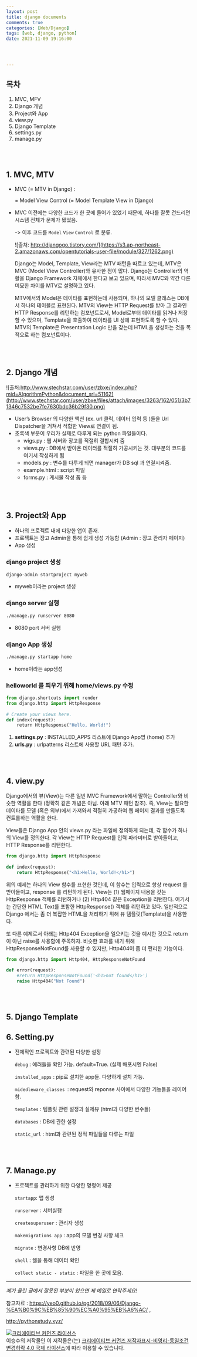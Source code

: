 ```yaml
---
layout: post
title: django documents
comments: true
categories: [Web/Django]
tags: [web, django, python]
date: 2021-11-09 19:16:00




---
```


## 목차

1. MVC, MFV
2. Django 개념
3. Project와 App
4. view.py
5. Django Template
6. settings.py
7. manage.py

<br/>

<br/>

## 1. MVC, MTV

- MVC (= MTV in Django) :

  = Model View Control (= Model Template View in Django)

- MVC 이전에는 다양한 코드가 한 곳에 들어가 있었기 때문에, 하나를 잘못 건드리면 시스템 전체가 문제가 됐었음.

  -> 이후 코드를 `Model` `View` `Control` 로 분류.

  ![출처: http://djangogo.tistory.com/](https://s3.ap-northeast-2.amazonaws.com/opentutorials-user-file/module/327/1262.png)

  Django는 Model, Template, View라는 MTV 패턴을 따르고 있는데, MTV은 MVC (Model View Controller)와 유사한 점이 많다. Django는 Controller의 역활을 Django Framework 자체에서 한다고 보고 있으며, 따라서 MVC와 약간 다른 미묘한 차이를 MTV로 설명하고 있다.

  MTV에서의 Model은 데이타를 표현하는데 사용되며, 하나의 모델 클래스는 DB에서 하나의 테이블로 표현된다. MTV의 View는 HTTP Request를 받아 그 결과인 HTTP Response를 리턴하는 컴포넌트로서, Model로부터 데이타를 읽거나 저장할 수 있으며, Template을 호출하여 데이타를 UI 상에 표현하도록 할 수 있다. MTV의 Template은 Presentation Logic 만을 갖는데 HTML을 생성하는 것을 목적으로 하는 컴포넌트이다.

  <br/>

  <br/>

## 2. Django 개념

![출처:http://www.stechstar.com/user/zbxe/index.php?mid=AlgorithmPython&document_srl=51162](http://www.stechstar.com/user/zbxe/files/attach/images/3263/162/051/3b71346c7532be7fe7630bdc36b29f30.png)



- User’s Browser 의 다양한 액션 (ex. url 클릭, 데이터 입력 등 )들을 Url Dispatcher을 거쳐서 적합한 View로 연결이 됨.
- 초록색 부분이 우리가 실제로 다루게 되는 python 파일들이다.
  - wigs.py : 웹 서버와 장고를 적절히 결합시켜 줌
  - views.py : DB에서 받아온 데이터를 적절히 가공시키는 것. 대부분의 코드를 여기서 작성하게 됨
  - models.py : 변수를 다루게 되면 manager가 DB sql 과 연결시켜줌.
  - example.html : script 파일
  - forms.py : 게시물 작성 폼 등

<br/>

<br/>

## 3. Project와 App

- 하나의 프로젝트 내에 다양한 앱이 존재.
- 프로젝트는 장고 Admin을 통해 쉽게 생성 가능함 (Admin : 장고 관리자 페이지)
- App 생성

### django project 생성

```bash
django-admin startproject myweb
```

- myweb이라는 project 생성

### django server 실행

```bash
./manage.py runserver 8080
```

- 8080 port 서버 실행

### django App 생성

```bash
./manage.py startapp home
```

- home이라는 app생성

### helloworld 를 띄우기 위해 home/views.py 수정

```python
from django.shortcuts import render
from django.http import HttpResponse
 
# Create your views here.
def index(request):
    return HttpResponse("Hello, World!")
```

1. **settings.py** : INSTALLED_APPS 리스트에 Django App명 (home) 추가
2. **urls.py** : urlpatterns 리스트에 사용할 URL 패턴 추가.



<br/>

<br/>

## 4. view.py

Django에서의 뷰(View)는 다른 일반 MVC Framework에서 말하는 Controller와 비슷한 역활을 한다 (정확히 같은 개념은 아님. 아래 MTV 패턴 참조). 즉, View는 필요한 데이타를 모델 (혹은 외부)에서 가져와서 적절히 가공하여 웹 페이지 결과를 만들도록 컨트롤하는 역활을 한다.

View들은 Django App 안의 views.py 라는 파일에 정의하게 되는데, 각 함수가 하나의 View를 정의한다. 각 View는 HTTP Request를 입력 파라미터로 받아들이고, HTTP Response를 리턴한다.

```python
from django.http import HttpResponse
 
def index(request):
    return HttpResponse("<h1>Hello, World!</h1>")
```

위의 예제는 하나의 View 함수를 표현한 것인데, 이 함수는 입력으로 항상 request 를 받아들이고, response 를 리턴하게 된다. View는 (1) 웹페이지 내용을 갖는 HttpResponse 객체를 리턴하거나 (2) Http404 같은 Exception을 리턴한다. 여기서는 간단한 HTML Text를 포함한 HttpResponse() 객체를 리턴하고 있다. 일반적으로 Django 에서는 좀 더 복잡한 HTML을 처리하기 위해 뷰 템플릿(Template)을 사용한다.

또 다른 예제로서 아래는 Http404 Exception을 일으키는 것을 예시한 것으로 return이 아닌 raise를 사용함에 주목하자. 비슷한 효과를 내기 위해 HttpResponseNotFound를 사용할 수 있지만, Http404이 좀 더 편리한 기능이다.

```python
from django.http import Http404, HttpResponseNotFound
 
def error(request):
    #return HttpResponseNotFound('<h1>not found</h1>')
    raise Http404("Not Found")
```

<br/>

<br/>

## 5. Django Template



## 6. Setting.py

- 전체적인 프로젝트와 관련된 다양한 설정

  `debug` : 에러들을 확인 가능. default=True. (실제 배포시엔 False)

  `installed_apps` : pip로 설치한 app들. 다양하게 설치 가능.

  `midedleware_classes `: request와 reponse 사이에서 다양한 기능들을 레이어함.

  `templates` : 템플릿 관련 설정과 실제뷰 (html과 다양한 변수들)

  `databases` : DB에 관한 설정

  `static_url` : html과 관련된 정적 파일들을 다루는 파일

<br/>

<br/>

## 7. Manage.py

- 프로젝트를 관리하기 위한 다양한 명령어 제공

  `startapp`: 앱 생성

  `runserver` : 서버실행

  `createsuperuser` : 관리자 생성

  `makemigrations app` : app의 모델 변경 사항 체크

  `migrate` : 변경사항 DB에 반영

  `shell` : 쉘을 통해 데이터 확인

  `collect static - static` : 파일을 한 곳에 모음.





------

*제가 올린 글에서 잘못된 부분이 있으면 제 메일로 연락주세요!*

참고자료 : https://yeo0.github.io/pg/2018/09/06/Django-%EA%B0%9C%EB%85%90%EC%A0%95%EB%A6%AC/ , 

http://pythonstudy.xyz/

<a rel="license" href="http://creativecommons.org/licenses/by-nc-sa/4.0/"><img alt="크리에이티브 커먼즈 라이선스" style="border-width:0" src="https://i.creativecommons.org/l/by-nc-sa/4.0/88x31.png" /></a><br /><span xmlns:cc="http://creativecommons.org/ns#" property="cc:attributionName">이승수</span>의 저작물인 이 저작물은(는) <a rel="license" href="http://creativecommons.org/licenses/by-nc-sa/4.0/">크리에이티브 커먼즈 저작자표시-비영리-동일조건변경허락 4.0 국제 라이선스</a>에 따라 이용할 수 있습니다.